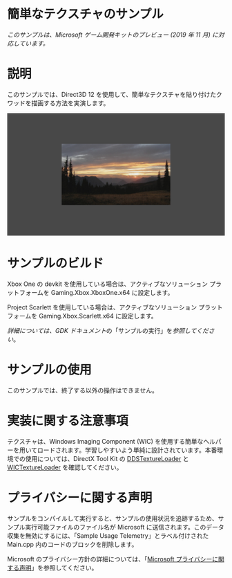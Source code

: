 # 簡単なテクスチャのサンプル

*このサンプルは、Microsoft ゲーム開発キットのプレビュー (2019 年 11 月)
に対応しています。*

# 説明

このサンプルでは、Direct3D 12
を使用して、簡単なテクスチャを貼り付けたクワッドを描画する方法を実演します。

![C:\\temp\\xbox_screenshot.png](./media/image1.png)

# サンプルのビルド

Xbox One の devkit を使用している場合は、アクティブなソリューション
プラットフォームを Gaming.Xbox.XboxOne.x64 に設定します。

Project Scarlett を使用している場合は、アクティブなソリューション
プラットフォームを Gaming.Xbox.Scarlett.x64 に設定します。

*詳細については、GDK
ドキュメント*の「サンプルの実行」を*参照してください*。

# サンプルの使用

このサンプルでは、終了する以外の操作はできません。

# 実装に関する注意事項

テクスチャは、Windows Imaging Component (WIC)
を使用する簡単なヘルパーを用いてロードされます。学習しやすいよう単純に設計されています。本番環境での使用については、DirectX
Tool Kit の
[DDSTextureLoader](https://github.com/Microsoft/DirectXTK12/wiki/DDSTextureLoader)
と
[WICTextureLoader](https://github.com/Microsoft/DirectXTK12/wiki/WICTextureLoader)
を確認してください。

# プライバシーに関する声明

サンプルをコンパイルして実行すると、サンプルの使用状況を追跡するため、サンプル実行可能ファイルのファイル名が
Microsoft に送信されます。このデータ収集を無効にするには、「Sample Usage
Telemetry」とラベル付けされた Main.cpp
内のコードのブロックを削除します。

Microsoft のプライバシー方針の詳細については、「[Microsoft
プライバシーに関する声明](https://privacy.microsoft.com/en-us/privacystatement/)」を参照してください。
